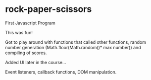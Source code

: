 # rock-paper-scissors
First Javascript Program

This was fun!

Got to play around with functions that called other functions, random number
generation (Math.floor(Math.random()* max number)) and compiling of scores.


Added UI later in the course...

Event listeners, callback functions, DOM manipulation.

